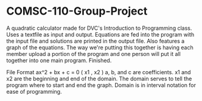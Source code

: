 # COMSC-110-Group-Project
A quadratic calculator made for DVC's Introduction to Programming class.
Uses a textfile as input and output. Equations are fed into the program with the input file and solutions are printed in the output file. Also features a graph of the equations. The way we're putting this together is having each member upload a portion of the program and one person will put it all together into one main program.
Finished.

File Format
ax^2 + bx + c = 0 ( x1 , x2 )
a, b, and c are coefficients.
x1 and x2 are the beginning and end of the domain.
The domain serves to tell the program where to start and end the graph.
Domain is in interval notation for ease of programming.
